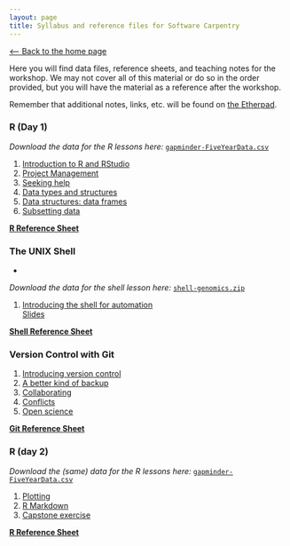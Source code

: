 ```yaml
---
layout: page
title: Syllabus and reference files for Software Carpentry
---
```


[<-- Back to the home page](https://dib-lab.github.io/2015-07-06-ucdavis/)

Here you will find data files, reference sheets, and teaching notes for the workshop.  We may not cover all of this material or do so in the order provided, but you will have the material as a reference after the workshop.

Remember that additional notes, links, etc. will be found on [the Etherpad](https://etherpad.mozilla.org/2015-07-06-ucdavis).

### R (Day 1)

*Download the data for the R lessons here:* [`gapminder-FiveYearData.csv`](./data/gapminder-FiveYearData.csv)

1.  [Introduction to R and RStudio](r-01-rstudio-intro.html)
2.  [Project Management](r-02-project-intro.html)
3.  [Seeking help](r-03-seeking-help.html)
4.  [Data types and structures](r-04-data-structures-part1.html)
5.  [Data structures: data frames](r-05-data-structures-part2.html)
6.  [Subsetting data](r-06-data-subsetting.html)

[**R Reference Sheet**](r-reference.html)

### The UNIX Shell

* 
*Download the data for the shell lesson here:* [`shell-genomics.zip`](./data/shell-genomics.zip)

1. [Introducing the shell for automation](https://github.com/datacarpentry/shell-genomics/)  
[Slides](http://datacarpentry.github.io/shell-genomics/slides.html)


[**Shell Reference Sheet**](shell-reference.html)

### Version Control with Git

1. [Introducing version control](git-00-intro.html)
2. [A better kind of backup](git-01-backup.html)
3. [Collaborating](git-02-collab.html)
4. [Conflicts](git-03-conflict.html)
5. [Open science](git-04-open.html)

[**Git Reference Sheet**](git_reference.md)

### R (day 2)

*Download the (same) data for the R lessons here:* [`gapminder-FiveYearData.csv`](./data/gapminder-FiveYearData.csv)

1.  [Plotting](r-08-plot-ggplot2.html) 
2.  [R Markdown](r-14-rmarkdown.html)
3.  [Capstone exercise](r-15-capstone.html)
<!-- 7.  [Functions](r-07-functions.html)
9.  [Vectorisation](09-vectorisation.html)
10. [Control flow](12-control-flow.html) -->

[**R Reference Sheet**](r-reference.html)
